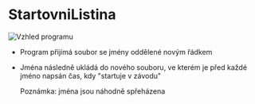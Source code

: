 # StartovniListina
![Vzhled programu](https://media.discordapp.net/attachments/1076565079333548184/1078429932906086510/2023-02-23_22_34_49-Startovni_listina.png)
 * Program přijímá soubor se jmény oddělené novým řádkem
 * Jména následně ukládá do nového souboru, ve kterém je před každé jméno napsán čas, kdy "startuje v závodu"  
  
    Poznámka: jména jsou náhodně spřeházena
